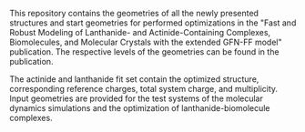 This repository contains the geometries of all the newly presented structures and start geometries for performed optimizations in the "Fast and Robust Modeling of Lanthanide- and Actinide-Containing Complexes, Biomolecules, and Molecular Crystals with the extended GFN-FF model" publication. The respective levels of the geometries can be found in the publication.

The actinide and lanthanide fit set contain the optimized structure, corresponding reference charges, total system charge, and multiplicity. Input geometries are provided for the test systems of the molecular dynamics simulations and the optimization of lanthanide-biomolecule complexes.

